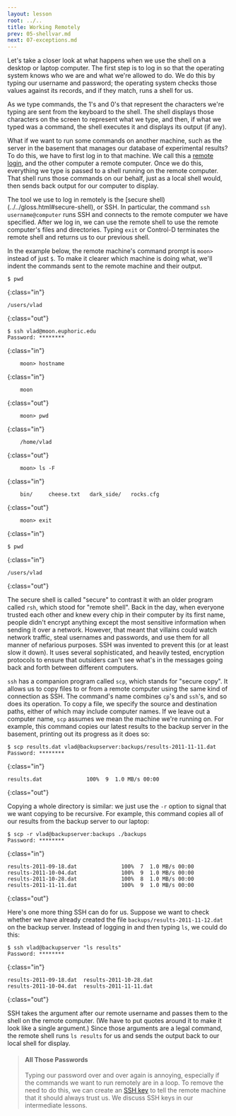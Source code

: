 ```yaml
---
layout: lesson
root: ../..
title: Working Remotely
prev: 05-shellvar.md
next: 07-exceptions.md
---
```

Let's take a closer look at what happens when we use the shell
on a desktop or laptop computer.
The first step is to log in
so that the operating system knows who we are and what we're allowed to do.
We do this by typing our username and password;
the operating system checks those values against its records,
and if they match,
runs a shell for us.

As we type commands,
the 1's and 0's that represent the characters we're typing are sent from the keyboard to the shell.
The shell displays those characters on the screen to represent what we type,
and then,
if what we typed was a command,
the shell executes it and displays its output (if any).

What if we want to run some commands on another machine,
such as the server in the basement that manages our database of experimental results?
To do this,
we have to first log in to that machine.
We call this a [remote login](../../gloss.html#remote-login),
and the other computer a remote computer.
Once we do this,
everything we type is passed to a shell running on the remote computer.
That shell runs those commands on our behalf,
just as a local shell would,
then sends back output for our computer to display.

The tool we use to log in remotely is the [secure shell)(../../gloss.html#secure-shell),
or SSH.
In particular, the command `ssh username@computer`
runs SSH and connects to the remote computer we have specified.
After we log in,
we can use the remote shell to use the remote computer's files and directories.
Typing `exit` or Control-D
terminates the remote shell and returns us to our previous shell.

In the example below,
the remote machine's command prompt is `moon>`
instead of just `$`.
To make it clearer which machine is doing what,
we'll indent the commands sent to the remote machine
and their output.

~~~
$ pwd
~~~
{:class="in"}
~~~
/users/vlad
~~~
{:class="out"}
~~~
$ ssh vlad@moon.euphoric.edu
Password: ********
~~~
{:class="in"}
~~~
    moon> hostname
~~~
{:class="in"}
~~~
    moon
~~~
{:class="out"}
~~~
    moon> pwd
~~~
{:class="in"}
~~~
    /home/vlad
~~~
{:class="out"}
~~~
    moon> ls -F
~~~
{:class="in"}
~~~
    bin/     cheese.txt   dark_side/   rocks.cfg
~~~
{:class="out"}
~~~
    moon> exit
~~~
{:class="in"}
~~~
$ pwd
~~~
{:class="in"}
~~~
/users/vlad
~~~
{:class="out"}

The secure shell is called "secure" to contrast it with an older program called `rsh`,
which stood for "remote shell".
Back in the day,
when everyone trusted each other and knew every chip in their computer by its first name,
people didn't encrypt anything except the most sensitive information when sending it over a network.
However,
that meant that villains could watch network traffic,
steal usernames and passwords,
and use them for all manner of nefarious purposes.
SSH was invented to prevent this (or at least slow it down).
It uses several sophisticated, and heavily tested, encryption protocols
to ensure that outsiders can't see what's in the messages
going back and forth between different computers.

`ssh` has a companion program called `scp`,
which stands for "secure copy".
It allows us to copy files to or from a remote computer using the same kind of connection as SSH.
The command's name combines `cp`'s and `ssh`'s,
and so does its operation.
To copy a file,
we specify the source and destination paths,
either of which may include computer names.
If we leave out a computer name,
`scp` assumes we mean the machine we're running on.
For example,
this command copies our latest results to the backup server in the basement,
printing out its progress as it does so:

~~~
$ scp results.dat vlad@backupserver:backups/results-2011-11-11.dat
Password: ********
~~~
{:class="in"}
~~~
results.dat              100%  9  1.0 MB/s 00:00
~~~
{:class="out"}

Copying a whole directory is similar:
we just use the `-r` option to signal that we want copying to be recursive.
For example,
this command copies all of our results from the backup server to our laptop:

~~~
$ scp -r vlad@backupserver:backups ./backups
Password: ********
~~~
{:class="in"}
~~~
results-2011-09-18.dat              100%  7  1.0 MB/s 00:00
results-2011-10-04.dat              100%  9  1.0 MB/s 00:00
results-2011-10-28.dat              100%  8  1.0 MB/s 00:00
results-2011-11-11.dat              100%  9  1.0 MB/s 00:00
~~~
{:class="out"}

Here's one more thing SSH can do for us.
Suppose we want to check whether we have already created the file
`backups/results-2011-11-12.dat` on the backup server.
Instead of logging in and then typing `ls`,
we could do this:

~~~
$ ssh vlad@backupserver "ls results"
Password: ********
~~~
{:class="in"}
~~~
results-2011-09-18.dat  results-2011-10-28.dat
results-2011-10-04.dat  results-2011-11-11.dat
~~~
{:class="out"}

SSH takes the argument after our remote username
and passes them to the shell on the remote computer.
(We have to put quotes around it to make it look like a single argument.)
Since those arguments are a legal command,
the remote shell runs `ls results` for us
and sends the output back to our local shell for display.

> #### All Those Passwords
>
> Typing our password over and over again is annoying,
> especially if the commands we want to run remotely are in a loop.
> To remove the need to do this,
> we can create an [SSH key](../../gloss.html#ssh-key)
> to tell the remote machine
> that it should always trust us.
> We discuss SSH keys in our intermediate lessons.
